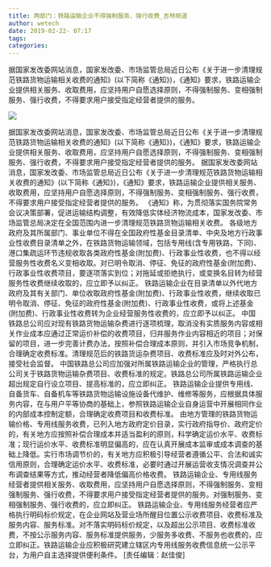 ```yaml
---
title: 两部门：铁路运输企业不得强制服务、强行收费_吉林频道
author: wetech
date: 2019-02-22- 07:17
tags: 
categories: 
---
```

据国家发改委网站消息，国家发改委、市场监管总局近日公布《关于进一步清理规范铁路货物运输相关收费的通知》(以下简称《通知》)，《通知》要求，铁路运输企业提供相关服务、收取费用，应坚持用户自愿选择原则，不得强制服务、变相强制服务、强行收费，不得要求用户接受指定经营者提供的服务。
<!-- more -->
                
<img align="center" border="0" src="http://p2.ifengimg.com/a/2016/0810/204c433878d5cf9size1_w16_h16.png" />
                
            
据国家发改委网站消息，国家发改委、市场监管总局近日公布《关于进一步清理规范铁路货物运输相关收费的通知》(以下简称《通知》)，《通知》要求，铁路运输企业提供相关服务、收取费用，应坚持用户自愿选择原则，不得强制服务、变相强制服务、强行收费，不得要求用户接受指定经营者提供的服务。
据国家发改委网站消息，国家发改委、市场监管总局近日公布《关于进一步清理规范铁路货物运输相关收费的通知》(以下简称《通知》)，《通知》要求，铁路运输企业提供相关服务、收取费用，应坚持用户自愿选择原则，不得强制服务、变相强制服务、强行收费，不得要求用户接受指定经营者提供的服务。
《通知》称，为贯彻落实国务院常务会议决策部署，促进运输结构调整，有效降低实体经济物流成本，国家发改委、市场监管总局决定在全国范围内进一步清理规范铁路货物运输相关收费。
各级地方政府及其所属部门、事业单位不得在全国政府性基金目录清单、中央及地方行政事业性收费目录清单之外，在铁路货物运输领域，包括专用线(含专用铁路，下同)、港口集疏运环节违规收取各类政府性基金(附加费)、行政事业性收费，也不得以经营服务性收费名义变相收取。对已明令取消、停征、免征的政府性基金(附加费)、行政事业性收费项目，要逐项落实到位；对拖延或拒绝执行，或变换名目转为经营服务性收费继续收取的，应立即予以纠正。
铁路运输企业在目录清单以外代地方政府及其有关部门、单位收取政府性基金(附加费)、行政事业性收费，继续收取已明令取消、停征、免征的政府性基金(附加费)、行政事业性收费，或将上述基金(附加费)、行政事业性收费转为企业经营服务性收费的，应立即予以纠正。
中国铁路总公司应对现有铁路货物运输杂费进行逐项梳理，取消没有实质服务内容或相关作业成本应通过正常运价补偿的收费项目，归并服务作业内容相近的项目；对保留的项目，进一步完善计费办法，按照补偿合理成本原则，并引入市场竞争机制，合理确定收费标准。清理规范后的铁路货运杂费项目、收费标准应及时对外公布，接受社会监督。
中国铁路总公司应加强对所属铁路运输企业的管理，严格执行总公司关于铁路货物运输杂费项目、收费标准的规定。铁路总公司所属铁路运输企业超出规定自行设立项目、提高标准的，应立即纠正。
铁路运输企业提供专用线、自备货车、自备机车等铁路货物运输设施设备代维护、维修等服务，应根据具体服务内容，在与用户平等协商的基础上，参照铁路运输企业自身运营中开展相同作业的内部成本控制定额，合理确定收费项目和收费标准。
由地方管理的铁路货物运输价格、专用线服务收费，已列入地方政府定价目录，实行政府指导价、政府定价的，有关地方应按照补偿合理成本并适当盈利的原则，科学确定运价水平、收费标准；现行运价水平、收费标准明显偏高的，应在认真开展成本监审或成本调查的基础上降低。实行市场调节价的，有关地方应积极引导经营者遵循公平、合法和诚实信用原则，合理确定运价水平、收费标准，必要时通过开展运营收支情况调查并公布调查结果等方式，推动经营者降低偏高价格收费。
铁路运输企业、专用线服务经营者提供相关服务、收取费用，应坚持用户自愿选择原则，不得强制服务、变相强制服务、强行收费，不得要求用户接受指定经营者提供的服务。对强制服务、变相强制服务、强行收费的，应立即纠正。
铁路运输企业、专用线服务经营者应严格执行明码标价规定，在企业网站及营业场所醒目位置公示收费项目、收费标准及服务内容、服务标准。对不落实明码标价规定，以及超出公示项目、收费标准收费，不按公示服务内容、服务标准提供服务，少服务多收费、不服务也收费的，应立即纠正。铁路运输企业应积极研究建立辖区内专用线服务收费信息统一公示平台，为用户自主选择提供便利条件。
[责任编辑：赵佳俊]
            
